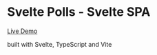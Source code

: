 # Svelte Polls - Svelte SPA

[Live Demo](https://svelte-polls-ten.vercel.app/)

built with Svelte, TypeScript and Vite
